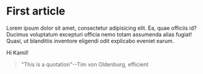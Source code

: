 # First article

Lorem ipsum dolor sit amet, consectetur adipisicing elit. Ea, quae officiis id? Ducimus voluptatum excepturi officia nemo totam assumenda alias fugiat! Quasi, ut blanditiis inventore eligendi odit explicabo eveniet earum.

Hi Kamil!

> "This is a quotation"--Tim von Oldenburg, efficient
